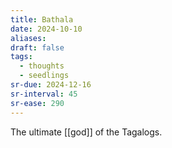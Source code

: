 ```yaml
---
title: Bathala
date: 2024-10-10
aliases: 
draft: false
tags:
  - thoughts
  - seedlings
sr-due: 2024-12-16
sr-interval: 45
sr-ease: 290
---
```

The ultimate [[god]] of the Tagalogs.